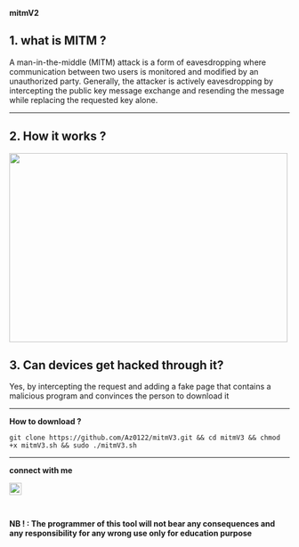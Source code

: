 **mitmV2**

**1. what is MITM ?**
-------------------------
A man-in-the-middle (MITM) attack is a form of eavesdropping where communication between two users is monitored and modified by an unauthorized party. Generally, the attacker is actively eavesdropping by intercepting the public key message exchange and resending the message while replacing the requested key alone.

<hr/>

**2. How it works ?**
--------------------------

<img align="center" width="500" height="340" src="https://d.top4top.io/p_22521t9bk1.png"/>

**3. Can devices get hacked through it?**
-------------------------------------------------
Yes, by intercepting the request and adding a fake page that contains a malicious program and convinces the person to download it

 

--------------------------------------------------

**How to download ?**

    git clone https://github.com/Az0122/mitmV3.git && cd mitmV3 && chmod +x mitmV3.sh && sudo ./mitmV3.sh
    
------------------------------------------------
**connect with me**

<a target="_blank" href="https://instagram.com/b4ckd00r/">
<img align="left" src="https://cdn-icons-png.flaticon.com/512/174/174855.png" width="22" height="22">
</a>
<br/>
<br/>
<br/>

**NB ! : The programmer of this tool will not bear any consequences and any responsibility for any wrong use only for education purpose**
